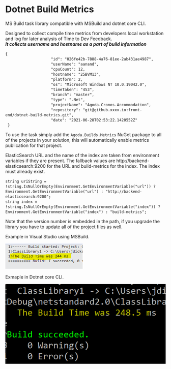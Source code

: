 # Dotnet Build Metrics

MS Build task library compatible with MSBuild and dotnet core CLI.

Designed to collect compile time metrics from developers local workstation and log for later analysis of Time to Dev Feedback.  
**_It collects username and hostname as a part of build information_**

```
{
                    "id": "026fe42b-7888-4a76-81ee-2ab431ae4987",
                    "userName": "aanand",
                    "cpuCount": 12,
                    "hostname": "25BVM13",
                    "platform": 2,
                    "os": "Microsoft Windows NT 10.0.19042.0",
                    "timeTaken": "453",
                    "branch": "master",
                    "type": ".Net",
                    "projectName": "Agoda.Cronos.Accommodation",
                    "repository": "git@github.xxxx.io:front-end/dotnet-build-metrics.git",
                    "date": "2021-06-28T02:53:22.1420552Z"
 }
```

To use the task simply add the `Agoda.Builds.Metrics` NuGet package to all of the projects in your solution, this will automatically enable metrics publication for that project.

ElasticSearch URL and the name of the index are taken from environment variables if they are present. The fallback values are http://backend-elasticsearch:9200 for the URL and build-metrics for the index. The index must already exist.
```
string uriString = !string.IsNullOrEmpty(Environment.GetEnvironmentVariable("url")) ? Environment.GetEnvironmentVariable("url") : "http://backend-elasticsearch:9200";
string index = !string.IsNullOrEmpty(Environment.GetEnvironmentVariable("index")) ? Environment.GetEnvironmentVariable("index") : "build-metrics";
 ```
Note that the version number is embedded in the path, if you upgrade the library you have to update all of the project files as well.

Example in Visual Studio using MSBuild.

![](doc/img/VSBuildOutput.PNG)

Exmaple in Dotnet core CLI.

![](doc/img/DotnetCLIBuildTimeOutput.PNG)
